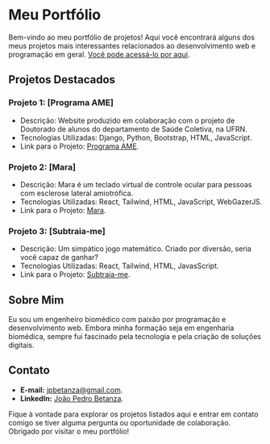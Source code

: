 # Meu Portfólio

Bem-vindo ao meu portfólio de projetos! Aqui você encontrará alguns dos meus projetos mais interessantes relacionados ao desenvolvimento web e programação em geral. [Você pode acessá-lo por aqui](www.jpbetanza.vercel.app).

## Projetos Destacados

### Projeto 1: [Programa AME]

- Descrição: Website produzido em colaboração com o projeto de Doutorado de alunos do departamento de Saúde Coletiva, na UFRN.
- Tecnologias Utilizadas: Django, Python, Bootstrap, HTML, JavaScript.
- Link para o Projeto: [Programa AME](https://programa-ame.vercel.app).

### Projeto 2: [Mara]

- Descrição: Mara é um teclado virtual de controle ocular para pessoas com esclerose lateral amiotrófica.
- Tecnologias Utilizadas: React, Tailwind, HTML, JavaScript, WebGazerJS.
- Link para o Projeto: [Mara](https://mara2.vercel.app).

### Projeto 3: [Subtraia-me]

- Descrição: Um simpático jogo matemático. Criado por diversão, seria você capaz de ganhar?
- Tecnologias Utilizadas: React, Tailwind, HTML, JavasScript.
- Link para o Projeto:  [Subtraia-me](https://subtraia-me.vercel.app).

## Sobre Mim

Eu sou um engenheiro biomédico com paixão por programação e desenvolvimento web. Embora minha formação seja em engenharia biomédica, sempre fui fascinado pela tecnologia e pela criação de soluções digitais.

## Contato

- **E-mail:** jpbetanza@gmail.com.
- **LinkedIn:** [João Pedro Betanza](https://www.linkedin.com/in/jo%C3%A3o-pedro-betanza-dal-caro-6b7625163/).

Fique à vontade para explorar os projetos listados aqui e entrar em contato comigo se tiver alguma pergunta ou oportunidade de colaboração. Obrigado por visitar o meu portfólio!
 